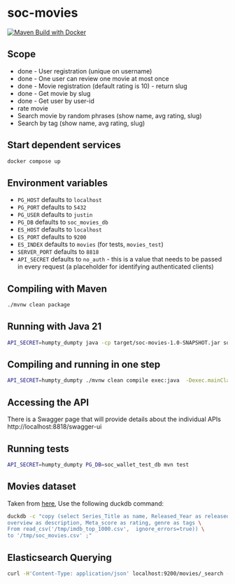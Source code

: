 # soc-movies

[![Maven Build with Docker](https://github.com/mourjo/soc-movies/actions/workflows/maven.yml/badge.svg)](https://github.com/mourjo/soc-movies/actions/workflows/maven.yml)

## Scope

- done - User registration (unique on username)
- done - One user can review one movie at most once
- done - Movie registration (default rating is 10) - return slug
- done - Get movie by slug
- done - Get user by user-id
- rate movie
- Search movie by random phrases (show name, avg rating, slug)
- Search by tag (show name, avg rating, slug)

## Start dependent services

```bash
docker compose up
```

## Environment variables

- `PG_HOST` defaults to `localhost`
- `PG_PORT` defaults to `5432`
- `PG_USER` defaults to `justin`
- `PG_DB` defaults to `soc_movies_db`
- `ES_HOST` defaults to `localhost`
- `ES_PORT` defaults to `9200`
- `ES_INDEX` defaults to `movies` (for tests, `movies_test`)
- `SERVER_PORT` defaults to `8818`
- `API_SECRET` defaults to `no_auth` - this is a value that needs to be passed in every request (a
  placeholder for identifying authenticated clients)

## Compiling with Maven

```bash 
./mvnw clean package
```

## Running with Java 21

```bash 
API_SECRET=humpty_dumpty java -cp target/soc-movies-1.0-SNAPSHOT.jar soc.movies.web.Launcher
```

## Compiling and running in one step

```bash
API_SECRET=humpty_dumpty ./mvnw clean compile exec:java  -Dexec.mainClass="soc.wallet.web.Launcher"
```

## Accessing the API

There is a Swagger page that will provide details about the individual APIs
http://localhost:8818/swagger-ui

## Running tests

```bash
API_SECRET=humpty_dumpty PG_DB=soc_wallet_test_db mvn test
```

## Movies dataset

Taken
from [here](https://www.kaggle.com/datasets/harshitshankhdhar/imdb-dataset-of-top-1000-movies-and-tv-shows),
Use the following duckdb command:

```bash
duckdb -c "copy (select Series_Title as name, Released_Year as released_year, \
overview as description, Meta_score as rating, genre as tags \
From read_csv('/tmp/imdb_top_1000.csv',  ignore_errors=true)) \
to '/tmp/soc_movies.csv' ;"
```

## Elasticsearch Querying

```bash
curl -H'Content-Type: application/json' localhost:9200/movies/_search -d'{"query":{"match":{"name":"show"}}}' | jq .
```

